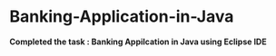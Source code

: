 # Banking-Application-in-Java

**Completed the task : Banking Appilcation in Java using Eclipse IDE**

